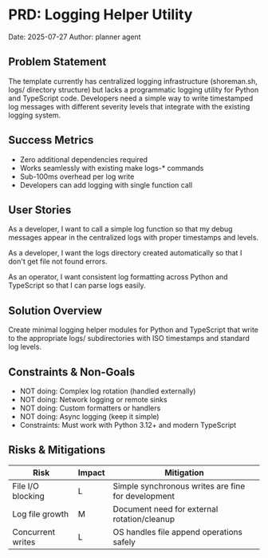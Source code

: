 # PRD: Logging Helper Utility
Date: 2025-07-27
Author: planner agent

## Problem Statement
The template currently has centralized logging infrastructure (shoreman.sh, logs/ directory structure) but lacks a programmatic logging utility for Python and TypeScript code. Developers need a simple way to write timestamped log messages with different severity levels that integrate with the existing logging system.

## Success Metrics
- Zero additional dependencies required
- Works seamlessly with existing make logs-* commands
- Sub-100ms overhead per log write
- Developers can add logging with single function call

## User Stories
As a developer, I want to call a simple log function so that my debug messages appear in the centralized logs with proper timestamps and levels.

As a developer, I want the logs directory created automatically so that I don't get file not found errors.

As an operator, I want consistent log formatting across Python and TypeScript so that I can parse logs easily.

## Solution Overview
Create minimal logging helper modules for Python and TypeScript that write to the appropriate logs/ subdirectories with ISO timestamps and standard log levels.

## Constraints & Non-Goals
- NOT doing: Complex log rotation (handled externally)
- NOT doing: Network logging or remote sinks
- NOT doing: Custom formatters or handlers
- NOT doing: Async logging (keep it simple)
- Constraints: Must work with Python 3.12+ and modern TypeScript

## Risks & Mitigations
| Risk | Impact | Mitigation |
|------|--------|------------|
| File I/O blocking | L | Simple synchronous writes are fine for development |
| Log file growth | M | Document need for external rotation/cleanup |
| Concurrent writes | L | OS handles file append operations safely |